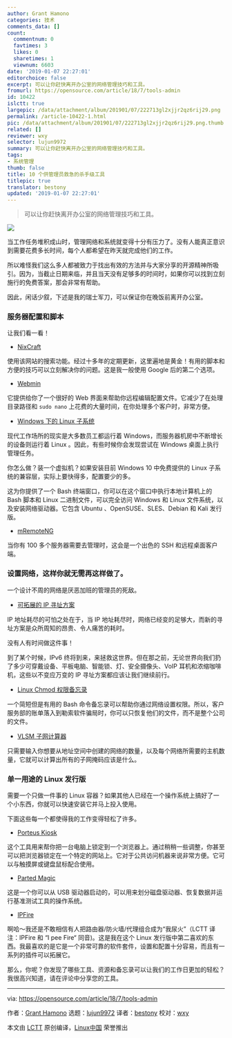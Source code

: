 ```yaml
---
author: Grant Hamono
categories: 技术
comments_data: []
count:
  commentnum: 0
  favtimes: 3
  likes: 0
  sharetimes: 1
  viewnum: 6603
date: '2019-01-07 22:27:01'
editorchoice: false
excerpt: 可以让你赶快离开办公室的网络管理技巧和工具。
fromurl: https://opensource.com/article/18/7/tools-admin
id: 10422
islctt: true
largepic: /data/attachment/album/201901/07/222713gl2xjjr2qz6rij29.png
permalink: /article-10422-1.html
pic: /data/attachment/album/201901/07/222713gl2xjjr2qz6rij29.png.thumb.jpg
related: []
reviewer: wxy
selector: lujun9972
summary: 可以让你赶快离开办公室的网络管理技巧和工具。
tags:
- 系统管理
thumb: false
title: 10 个供管理员救急的杀手级工具
titlepic: true
translator: bestony
updated: '2019-01-07 22:27:01'
---
```



> 
> 可以让你赶快离开办公室的网络管理技巧和工具。
> 
> 
> 


![](/data/attachment/album/201901/07/222713gl2xjjr2qz6rij29.png)


当工作任务堆积成山时，管理网络和系统就变得十分有压力了。没有人能真正意识到需要花费多长时间，每个人都希望在昨天就完成他们的工作。


所以难怪我们这么多人都被致力于找出有效的方法并与大家分享的开源精神所吸引。因为，当截止日期来临，并且当天没有足够多的时间时，如果你可以找到立刻施行的免费答案，那会非常有帮助。


因此，闲话少叙，下述是我的瑞士军刀，可以保证你在晚饭前离开办公室。


### 服务器配置和脚本


让我们看一看！


* [NixCraft](https://www.cyberciti.biz/)


使用该网站的搜索功能。经过十多年的定期更新，这里遍地是黄金！有用的脚本和方便的技巧可以立刻解决你的问题。这是我一般使用 Google 后的第二个选项。
* [Webmin](http://www.webmin.com/)


它提供给你了一个很好的 Web 界面来帮助你远程编辑配置文件。它减少了在处理目录路径和 `sudo nano` 上花费的大量时间，在你处理多个客户时，非常方便。
* [Windows 下的 Linux 子系统](http://wsl-guide.org/en/latest/)


现代工作场所的现实是大多数员工都运行着 Windows，而服务器机房中不断增长的设备则运行着 Linux 。因此，有些时候你会发现尝试在 Windows 桌面上执行管理任务。


你怎么做？装一个虚拟机？如果安装目前 Windows 10 中免费提供的 Linux 子系统的兼容层，实际上要快得多，配置要少的多。


这为你提供了一个 Bash 终端窗口，你可以在这个窗口中执行本地计算机上的 Bash 脚本和 Linux 二进制文件，可以完全访问 Windows 和 Linux 文件系统，以及安装网络驱动器。它包含 Ubuntu 、OpenSUSE、SLES、Debian 和 Kali 发行版。
* [mRemoteNG](https://mremoteng.org/)


当你有 100 多个服务器需要去管理时，这会是一个出色的 SSH 和远程桌面客户端。


### 设置网络，这样你就无需再这样做了。


一个设计不周的网络是厌恶加班的管理员的死敌。


* [可拓展的 IP 寻址方案](https://blog.dxmtechsupport.com.au/ip-addressing-for-a-small-business-that-might-grow/)


IP 地址耗尽的可怕之处在于，当 IP 地址耗尽时，网络已经变的足够大，而新的寻址方案是众所周知的昂贵、令人痛苦的耗时。


没有人有时间做这件事！


到了某个时候，IPv6 终将到来，来拯救这世界。但在那之前，无论世界向我们扔了多少可穿戴设备、平板电脑、智能锁、灯、安全摄像头、VoIP 耳机和浓缩咖啡机，这些以不变应万变的 IP 寻址方案都应该让我们继续前行。
* [Linux Chmod 权限备忘录](https://isabelcastillo.com/linux-chmod-permissions-cheat-sheet)


一个简短但是有用的 Bash 命令备忘录可以帮助你通过网络设置权限。所以，客户服务部的账单落入到勒索软件骗局时，你可以只恢复他们的文件，而不是整个公司的文件。
* [VLSM 子网计算器](http://www.vlsm-calc.net/)


只需要输入你想要从地址空间中创建的网络的数量，以及每个网络所需要的主机数量，它就可以计算出所有的子网掩码应该是什么。


### 单一用途的 Linux 发行版


需要一个只做一件事的 Linux 容器？如果其他人已经在一个操作系统上搞好了一个小东西，你就可以快速安装它并马上投入使用。


下面这些每一个都使得我的工作变得轻松了许多。


* [Porteus Kiosk](http://porteus-kiosk.org/)


这个工具用来帮你把一台电脑上锁定到一个浏览器上。通过稍稍一些调整，你甚至可以把浏览器锁定在一个特定的网站上。它对于公共访问机器来说非常方便。它可以与触摸屏或键盘鼠标配合使用。
* [Parted Magic](https://partedmagic.com/)


这是一个你可以从 USB 驱动器启动的，可以用来划分磁盘驱动器、恢复数据并运行基准测试工具的操作系统。
* [IPFire](https://www.ipfire.org/)


啊哈～我还是不敢相信有人把路由器/防火墙/代理组合成为“我尿火”（LCTT 译注：IPFire 和 “I pee Fire“ 同音)。这是我在这个 Linux 发行版中第二喜欢的东西。我最喜欢的是它是一个非常可靠的软件套件，设置和配置十分容易，而且有一系列的插件可以拓展它。


那么，你呢？你发现了哪些工具、资源和备忘录可以让我们的工作日更加的轻松？我很高兴知道，请在评论中分享您的工具。




---


via: <https://opensource.com/article/18/7/tools-admin>


作者：[Grant Hamono](https://opensource.com/users/grantdxm) 选题：[lujun9972](https://github.com/lujun9972) 译者：[bestony](https://github.com/bestony) 校对：[wxy](https://github.com/wxy)


本文由 [LCTT](https://github.com/LCTT/TranslateProject) 原创编译，[Linux中国](https://linux.cn/) 荣誉推出